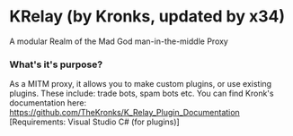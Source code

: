 # KRelay (by Kronks, updated by x34)
A modular Realm of the Mad God man-in-the-middle Proxy

### What's it's purpose?
As a MITM proxy, it allows you to make custom plugins, or use existing plugins. These include: trade bots, spam bots etc. You can find Kronk's documentation here: https://github.com/TheKronks/K_Relay_Plugin_Documentation [Requirements: Visual Studio C# (for plugins)]

###
